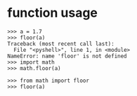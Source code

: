 # function usage




	>>> a = 1.7
	>>> floor(a)
	Traceback (most recent call last):
	  File "<pyshell>", line 1, in <module>
	NameError: name 'floor' is not defined
	>>> import math
	>>> math.floor(a)

	>>> from math import floor
	>>> floor(a)
